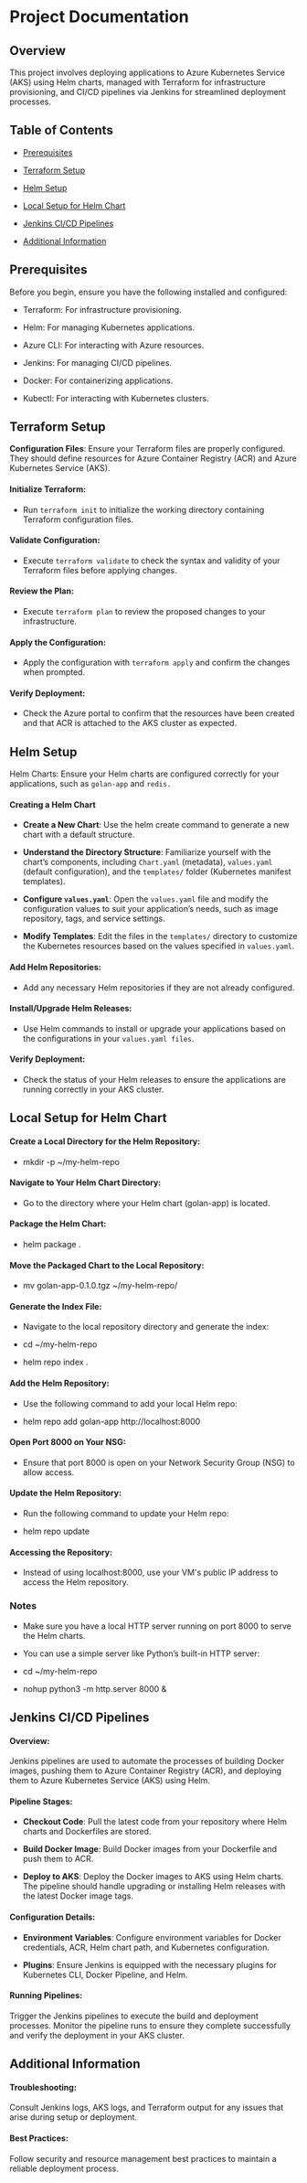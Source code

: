 # Project Documentation
## Overview
This project involves deploying applications to Azure Kubernetes Service (AKS) using Helm charts, managed with Terraform for infrastructure provisioning, and CI/CD pipelines via Jenkins for streamlined deployment processes.

## Table of Contents
- [Prerequisites](https://github.com/Mujadid13/golan-app2/blob/main/README.md#overview)
* [Terraform Setup](https://github.com/Mujadid13/golan-app2/main/README.md#terraform-setup)
+ [Helm Setup](https://github.com/Mujadid13/golan-app2/main/README.md#helm-setup)
- [Local Setup for Helm Chart](https://github.com/Mujadid13/golan-app2/main/README.md#local-setup-for-helm-chart)
* [Jenkins CI/CD Pipelines](https://github.com/Mujadid13/golan-app2/main/README.md#jenkins-cicd-pipelines)
+ [Additional Information](https://github.com/Mujadid13/golan-app2/main/README.md#additional-information)

## Prerequisites
Before you begin, ensure you have the following installed and configured:

- Terraform: For infrastructure provisioning.
* Helm: For managing Kubernetes applications.
+ Azure CLI: For interacting with Azure resources.
- Jenkins: For managing CI/CD pipelines.
* Docker: For containerizing applications.
+ Kubectl: For interacting with Kubernetes clusters.
## Terraform Setup
 **Configuration Files**: Ensure your Terraform files are properly configured. They should define resources for Azure Container Registry (ACR) and Azure Kubernetes Service (AKS).

#### Initialize Terraform:
- Run `terraform init` to initialize the working directory containing Terraform configuration files.

#### Validate Configuration:
- Execute `terraform validate` to check the syntax and validity of your Terraform files before applying changes.

#### Review the Plan:
- Execute `terraform plan` to review the proposed changes to your infrastructure.

#### Apply the Configuration:
- Apply the configuration with `terraform apply` and confirm the changes when prompted.

#### Verify Deployment:
- Check the Azure portal to confirm that the resources have been created and that ACR is attached to the AKS cluster as expected.

## Helm Setup
Helm Charts: Ensure your Helm charts are configured correctly for your applications, such as `golan-app` and `redis.`

#### Creating a Helm Chart

- **Create a New Chart**: Use the helm create command to generate a new chart with a default structure.
* **Understand the Directory Structure**: Familiarize yourself with the chart’s components, including `Chart.yaml` (metadata), `values.yaml` (default configuration), and the `templates/` folder (Kubernetes manifest templates).
+ **Configure `values.yaml`**: Open the `values.yaml` file and modify the configuration values to suit your application’s needs, such as image repository, tags, and service settings.
- **Modify Templates**: Edit the files in the `templates/` directory to customize the Kubernetes resources based on the values specified in `values.yaml`.

#### Add Helm Repositories:
- Add any necessary Helm repositories if they are not already configured.

#### Install/Upgrade Helm Releases:
- Use Helm commands to install or upgrade your applications based on the configurations in your `values.yaml files`.

#### Verify Deployment:
- Check the status of your Helm releases to ensure the applications are running correctly in your AKS cluster.

## Local Setup for Helm Chart

#### Create a Local Directory for the Helm Repository:
- mkdir -p ~/my-helm-repo

#### Navigate to Your Helm Chart Directory: 
- Go to the directory where your Helm chart (golan-app) is located.

#### Package the Helm Chart:
- helm package .

#### Move the Packaged Chart to the Local Repository:
- mv golan-app-0.1.0.tgz ~/my-helm-repo/

#### Generate the Index File: 
- Navigate to the local repository directory and generate the index:
* cd ~/my-helm-repo
+ helm repo index .

#### Add the Helm Repository: 
- Use the following command to add your local Helm repo:
* helm repo add golan-app http://localhost:8000

#### Open Port 8000 on Your NSG: 
- Ensure that port 8000 is open on your Network Security Group (NSG) to allow access.

#### Update the Helm Repository: 
- Run the following command to update your Helm repo:
* helm repo update

#### Accessing the Repository: 
- Instead of using localhost:8000, use your VM's public IP address to access the Helm repository.

### Notes
- Make sure you have a local HTTP server running on port 8000 to serve the Helm charts.
* You can use a simple server like Python’s built-in HTTP server:
+ cd ~/my-helm-repo
- nohup python3 -m http.server 8000 &

## Jenkins CI/CD Pipelines
#### Overview:
Jenkins pipelines are used to automate the processes of building Docker images, pushing them to Azure Container Registry (ACR), and deploying them to Azure Kubernetes Service (AKS) using Helm.

#### Pipeline Stages:

- **Checkout Code**: Pull the latest code from your repository where Helm charts and Dockerfiles are stored.

* **Build Docker Image**: Build Docker images from your Dockerfile and push them to ACR.

+ **Deploy to AKS**: Deploy the Docker images to AKS using Helm charts. The pipeline should handle upgrading or installing Helm releases with the latest Docker image tags.

#### Configuration Details:

- **Environment Variables**: Configure environment variables for Docker credentials, ACR, Helm chart path, and Kubernetes configuration.

* **Plugins**: Ensure Jenkins is equipped with the necessary plugins for Kubernetes CLI, Docker Pipeline, and Helm.

#### Running Pipelines:
Trigger the Jenkins pipelines to execute the build and deployment processes. Monitor the pipeline runs to ensure they complete successfully and verify the deployment in your AKS cluster.

## Additional Information
#### Troubleshooting:
Consult Jenkins logs, AKS logs, and Terraform output for any issues that arise during setup or deployment.

#### Best Practices:
Follow security and resource management best practices to maintain a reliable deployment process.
